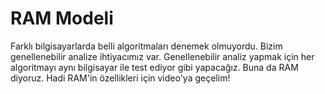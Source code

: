RAM Modeli
======

Farklı bilgisayarlarda belli algoritmaları denemek olmuyordu. Bizim genellenebilir analize ihtiyacımız var. Genellenebilir analiz yapmak için her algoritmayı aynı bilgisayar ile test ediyor gibi yapacağız. Buna da RAM diyoruz. Hadi RAM'in özellikleri için video'ya geçelim!
